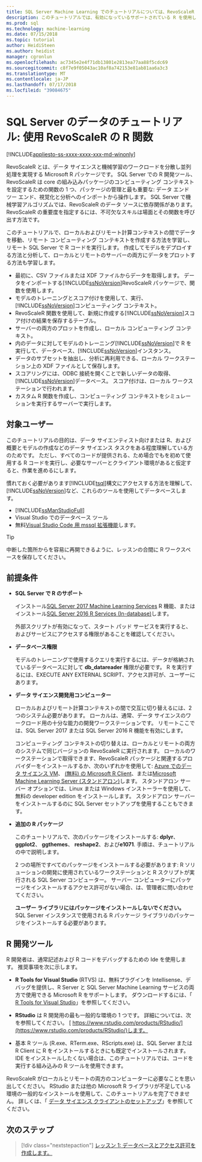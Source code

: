 ```yaml
---
title: SQL Server Machine Learning でのチュートリアルについては、RevoScaleR 関数 |Microsoft Docs
description: このチュートリアルでは、有効になっているサポートされている R を使用した SQL Server Machine Learning で RevoScaleR 関数を呼び出す方法について説明します。
ms.prod: sql
ms.technology: machine-learning
ms.date: 07/15/2018
ms.topic: tutorial
author: HeidiSteen
ms.author: heidist
manager: cgronlun
ms.openlocfilehash: ac7345e2e4f71db13801e2813ea77aa88f5cdc69
ms.sourcegitcommit: c8f7e9f05043ac10af8a742153e81ab81aa6a3c3
ms.translationtype: MT
ms.contentlocale: ja-JP
ms.lasthandoff: 07/17/2018
ms.locfileid: "39084675"
---
```

# <a name="tutorial-use-revoscaler-r-functions-with-sql-server-data"></a>SQL Server のデータのチュートリアル: 使用 RevoScaleR の R 関数
[!INCLUDE[appliesto-ss-xxxx-xxxx-xxx-md-winonly](../../includes/appliesto-ss-xxxx-xxxx-xxx-md-winonly.md)]

RevoScaleR とは、データ サイエンスと機械学習のワークロードを分散し並列処理を実現する Microsoft R パッケージです。 SQL Server での R 開発ツール、RevoScaleR は core の組み込みパッケージのコンピューティング コンテキストを設定するための関数の 1 つ、パッケージの管理と最も重要な: データ エンド ツー エンド、視覚化と分析へのインポートから操作します。 SQL Server で機械学習アルゴリズムでは、RevoScaleR のデータ ソースに依存関係があります。 RevoScaleR の重要度を指定するには、不可欠なスキルは場面とその関数を呼び出す方法です。 

このチュートリアルで、ローカルおよびリモート計算コンテキストの間でデータを移動、リモート コンピューティング コンテキストを作成する方法を学習し、リモート SQL Server で R コードを実行します。 作成してモデルをデプロイする方法と分析して、ローカルとリモートのサーバーの両方にデータをプロットする方法も学習します。

+ 最初に、CSV ファイルまたは XDF ファイルからデータを取得します。 データをインポートする[!INCLUDE[ssNoVersion](../../includes/ssnoversion-md.md)]RevoScaleR パッケージで、関数を使用します。
+ モデルのトレーニングとスコア付けを使用して、実行、[!INCLUDE[ssNoVersion](../../includes/ssnoversion-md.md)]コンピューティング コンテキスト。 
+ RevoScaleR 関数を使用して、新規に作成する[!INCLUDE[ssNoVersion](../../includes/ssnoversion-md.md)]スコア付けの結果を保存するテーブル。
+ サーバーの両方のプロットを作成し、ローカル コンピューティング コンテキスト。
+ 内のデータに対してモデルのトレーニング[!INCLUDE[ssNoVersion](../../includes/ssnoversion-md.md)]で R を実行して、データベース、[!INCLUDE[ssNoVersion](../../includes/ssnoversion-md.md)]インスタンス。
+ データのサブセットを抽出し、分析に再利用できる、ローカル ワークステーション上の XDF ファイルとして保存します。
+ スコアリングには、ODBC 接続を開くことで新しいデータの取得、[!INCLUDE[ssNoVersion](../../includes/ssnoversion-md.md)]データベース。 スコア付けは、ローカル ワークステーションで行われます。
+ カスタム R 関数を作成し、コンピューティング コンテキストをシミュレーションを実行するサーバーで実行します。

## <a name="target-audience"></a>対象ユーザー

このチュートリアルの目的は、データ サイエンティスト向けまたは R、および概要とモデルの作成などのデータ サイエンス タスクをある程度理解している方のためです。 ただし、すべてのコードが提供される、ため場合でもを初めて使用する R コードを実行し、必要なサーバーとクライアント環境があると仮定すると、作業を進めるにします。

慣れておく必要があります[!INCLUDE[tsql](../../includes/tsql-md.md)]構文にアクセスする方法を理解して、[!INCLUDE[ssNoVersion](../../includes/ssnoversion-md.md)]など、これらのツールを使用してデータベースします。

+ [!INCLUDE[ssManStudioFull](../../includes/ssmanstudiofull-md.md)] 
+ Visual Studio でのデータベース ツール 
+ 無料[Visual Studio Code 用 mssql 拡張機能](https://docs.microsoft.com/sql/linux/sql-server-linux-develop-use-vscode)します。
  
> [!TIP]
> 中断した箇所からを容易に再開できるように、レッスンの合間に R ワークスペースを保存してください。

## <a name="prerequisites"></a>前提条件

- **SQL Server で R のサポート**
  
    インストール[SQL Server 2017 Machine Learning Services](../install/sql-machine-learning-services-windows-install.md) R 機能、またはインストール[SQL Server 2016 R Services (In-database)](../install/sql-r-services-windows-install.md)します。

    外部スクリプトが有効になって、スタート パッド サービスを実行すると、およびサービスにアクセスする権限があることを確認してください。
  
-  **データベース権限**
  
    モデルのトレーニングで使用するクエリを実行するには、データが格納されているデータベースに対して **db_datareader** 権限が必要です。 R を実行するには、EXECUTE ANY EXTERNAL SCRIPT、アクセス許可が、ユーザーにあります。

-   **データ サイエンス開発用コンピューター**
  
    ローカルおよびリモート計算コンテキストの間で交互に切り替えるには、2 つのシステム必要があります。 ローカルは、通常、データ サイエンスのワークロード用の十分な能力の開発ワークステーションです。 リモートここでは、SQL Server 2017 または SQL Server 2016 R 機能を有効にします。 
    
    コンピューティング コンテキストの切り替えは、ローカルとリモートの両方のシステムで同じバージョンの RevoScaleR に実行されます。 ローカルのワークステーションで取得できます、RevoScaleR パッケージと関連するプロバイダーをインストールするか、次のいずれかを使用して: [Azure でのデータ サイエンス VM](https://docs.microsoft.com/azure/machine-learning/data-science-virtual-machine/overview)、 [(無料) の Microsoft R Client](https://docs.microsoft.com/en-us/machine-learning-server/r-client/what-is-microsoft-r-client)、または[Microsoft Machine Learning Server (スタンドアロン)](https://docs.microsoft.com/machine-learning-server/install/machine-learning-server-install)します。 スタンドアロン サーバー オプションでは、Linux または Windows インストーラーを使用して、無料の developer edition をインストールします。 スタンドアロン サーバーをインストールするのに SQL Server セットアップを使用することもできます。
      
-   **追加の R パッケージ**
  
    このチュートリアルで、次のパッケージをインストールする: **dplyr**、 **ggplot2**、 **ggthemes**、 **reshape2**、および**e1071**. 手順は、チュートリアルの中で説明します。
  
    2 つの場所ですべてのパッケージをインストールする必要があります: R ソリューションの開発に使用されているワークステーションと R スクリプトが実行される SQL Server コンピューター。 サーバー コンピューターにパッケージをインストールするアクセス許可がない場合、は、管理者に問い合わせてください。 
    
    **ユーザー ライブラリにはパッケージをインストールしないでください。** SQL Server インスタンスで使用される R パッケージ ライブラリのパッケージをインストールする必要があります。

## <a name="r-development-tools"></a>R 開発ツール

R 開発者は、通常記述および R コードをデバッグするための Ide を使用します。 推奨事項を次に示します。

- **R Tools for Visual Studio** (RTVS) は、無料プラグインを Intellisense、デバッグを提供し、R Server と SQL Server Machine Learning サービスの両方で使用できる Microsoft R をサポートします。 ダウンロードするには、「 [R Tools for Visual Studio](https://www.visualstudio.com/vs/rtvs/)」を参照してください。

- **RStudio** は R 開発用の最も一般的な環境の 1 つです。 詳細については、次を参照してください。 [ https://www.rstudio.com/products/RStudio/](https://www.rstudio.com/products/RStudio/)します。

- 基本 R ツール (R.exe、RTerm.exe、RScripts.exe) は、SQL Server または R Client に R をインストールするときにも既定でインストールされます。 IDE をインストールしたくない場合は、このチュートリアルでは、コードを実行する組み込みの R ツールを使用できます。

RevoScaleR がローカルとリモートの両方のコンピューターに必要なことを思い出してください。 RStudio または他の Microsoft R ライブラリが不足している環境の一般的なインストールを使用して、このチュートリアルを完了できません。 詳しくは、「 [データ サイエンス クライアントのセットアップ](../r/set-up-a-data-science-client.md)」を参照してください。

## <a name="next-steps"></a>次のステップ

> [!div class="nextstepaction"]
> [レッスン 1: データベースとアクセス許可を作成します。](deepdive-work-with-sql-server-data-using-r.md)

